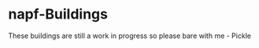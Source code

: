 napf-Buildings
==============

These buildings are still a work in progress so please bare with me - Pickle
